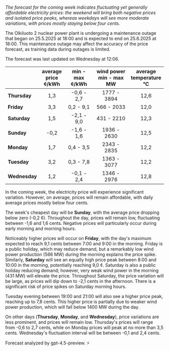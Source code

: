 *The forecast for the coming week indicates fluctuating yet generally affordable electricity prices: the weekend will bring both negative prices and isolated price peaks, whereas weekdays will see more moderate variations, with prices mostly staying below four cents.*

The Olkiluoto 2 nuclear power plant is undergoing a maintenance outage that began on 25.5.2025 at 18:00 and is expected to end on 25.6.2025 at 18:00. This maintenance outage may affect the accuracy of the price forecast, as training data during outages is limited.

The forecast was last updated on Wednesday at 12:06.

|              | average<br>price<br>¢/kWh | min - max<br>¢/kWh | wind power<br>min - max<br>MW | average<br>temperature<br>°C |
|:-------------|:------------------------:|:------------------:|:----------------------------:|:--------------------------:|
| **Thursday** |           1,3            |    -0,6 - 2,7      |        1777 - 3894           |           12,6             |
| **Friday**   |           3,3            |     0,2 - 9,1      |         566 - 2033           |           12,0             |
| **Saturday** |           1,5            |    -2,1 - 9,0      |         431 - 2210           |           12,3             |
| **Sunday**   |          -0,2            |    -1,6 - 1,6      |        1936 - 2630           |           12,5             |
| **Monday**   |           1,7            |     0,4 - 3,5      |        2343 - 2835           |           12,2             |
| **Tuesday**  |           3,2            |     0,3 - 7,8      |        1363 - 3077           |           12,2             |
| **Wednesday**|           1,2            |    -0,1 - 2,4      |        1346 - 2976           |           12,8             |

In the coming week, the electricity price will experience significant variation. However, on average, prices will remain affordable, with daily average prices mostly below four cents.

The week's cheapest day will be **Sunday**, with the average price dropping below zero (-0,2 ¢). Throughout the day, prices will remain low, fluctuating between -1,6 and 1,6 cents. Negative prices will particularly occur during early morning and morning hours.

Noticeably higher prices will occur on **Friday**, with the day's maximum expected to reach 9,1 cents between 7:00 and 9:00 in the morning. Friday is a public holiday, which may reduce demand, but a remarkably low wind power production (566 MW) during the morning explains the price spike. Similarly, **Saturday** will see an equally high price peak between 8:00 and 10:00 in the morning, potentially reaching 9,0 ¢. Saturday is also a public holiday reducing demand; however, very weak wind power in the morning (431 MW) will elevate the price. Throughout Saturday, the price variation will be large, as prices will dip down to -2,1 cents in the afternoon. There is a significant risk of price spikes on Saturday morning hours.

Tuesday evening between 19:00 and 21:00 will also see a higher price peak, reaching up to 7,8 cents. This higher price is partially due to weaker wind power production, which will fall below 1400 MW during the day.

On other days (**Thursday**, **Monday**, and **Wednesday**), price variations are less prominent, and prices will remain low. Thursday's prices will range from -0,6 to 2,7 cents, while on Monday prices will peak at no more than 3,5 cents. Wednesday's fluctuation interval will be between -0,1 and 2,4 cents.

Forecast analyzed by gpt-4.5-preview. ⚡
